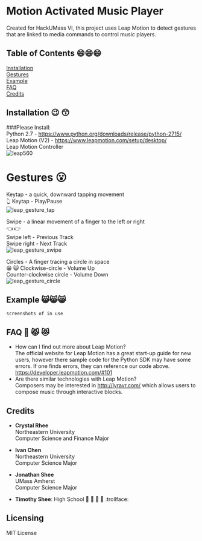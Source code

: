 # Motion Activated Music Player
Created for HackUMass VI, this project uses Leap Motion to detect gestures that are linked to media commands to control music players.  
## Table of Contents :smile::smile::smile:
[Installation](#installation)  
[Gestures](#gestures)  
[Example](#example)  
[FAQ](#faq)  
[Credits](#credits)  
## Installation :wink: :kissing_smiling_eyes:
###Please Install:  
  Python 2.7  - https://www.python.org/downloads/release/python-2715/  
  Leap Motion (V2) - https://www.leapmotion.com/setup/desktop/  
  Leap Motion Controller  
  ![leap560](https://user-images.githubusercontent.com/25557896/46907770-abcd6f00-cee5-11e8-8a68-b1144c110064.jpg)
# Gestures :open_mouth:
Keytap -  a quick, downward tapping movement  
:point_up_2:
Keytap - Play/Pause  
![leap_gesture_tap](https://user-images.githubusercontent.com/25557896/46907721-d4089e00-cee4-11e8-85bd-5009e10b08de.png)


Swipe - a linear movement of a finger to the left or right  
:point_left:  :point_right:  
Swipe left - Previous Track  
Swipe right - Next Track  
![leap_gesture_swipe](https://user-images.githubusercontent.com/25557896/46907719-d2d77100-cee4-11e8-8fc9-e49030aeab86.png)


Circles - A finger tracing a circle in space  
:grin: :smiley_cat:
Clockwise-circle - Volume Up  
Counter-clockwise circle - Volume Down  
![leap_gesture_circle](https://user-images.githubusercontent.com/25557896/46907718-d10dad80-cee4-11e8-8ad9-7b74e119030b.png)  
## Example :smile_cat::smile_cat::smile_cat:
```screenshots of in use```
## FAQ :japanese_ogre: :pouting_cat: :heart_eyes_cat:
- How can I find out more about Leap Motion?  
The official website for Leap Motion has a great start-up guide for new users, however there sample code for the Python SDK may have some errors. If one finds errors, they can reference our code above.  
https://developer.leapmotion.com/#101  
- Are there similar technologies with Leap Motion?  
Composers may be interested in http://lyravr.com/ which allows users to compose music through interactive blocks.
## Credits
- **Crystal Rhee**  
  Northeastern University  
  Computer Science and Finance Major  

- **Ivan Chen**  
  Northeastern University  
  Computer Science Major  

- **Jonathan Shee**  
  UMass Amherst  
  Computer Science Major  

- **Timothy Shee**:  High School :love_letter: :eyes: :tongue: :lips: :trollface:
## Licensing
  MIT License
